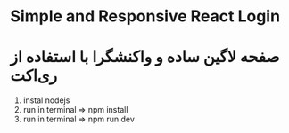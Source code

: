 #  Simple and Responsive React Login 
# صفحه لاگین ساده و واکنشگرا با استفاده از ری‌اکت

1. instal nodejs
2. run in terminal => npm install
3. run in terminal => npm run dev
